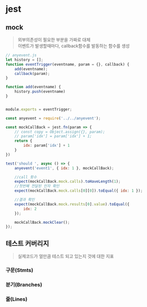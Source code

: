 # jest

## mock
> 외부의존성이 필요한 부분을 가짜로 대체  
> 이벤트가 발생할때마다, callback함수를 발동하는 함수를 생성
```javascript
// anyevent.js
let history = [];
function eventTrigger(eventname, param = {}, callback) {
    add(eventname);
    callback(param);
}

function add(eventname) {
    history.push(eventname)
}


module.exports = eventTrigger;
```

```javascript
const anyevent = require('../../anyevent');

const mockCallBack = jest.fn(param => {
    // const copy = Object.assign({}, param);
    // param['idx'] = param['idx'] + 1;
    return {
        idx: param['idx'] + 1
    }
})

test('should ', async () => {
    anyevent('event1', { idx: 1 }, mockCallBack);

    //call 횟수
    expect(mockCallBack.mock.calls).toHaveLength(1);
    //첫번째 전달된 인자 확인
    expect(mockCallBack.mock.calls[0][0]).toEqual({ idx: 1 });

    //결과 확인
    expect(mockCallBack.mock.results[0].value).toEqual({
        idx: 2
    });

    mockCallBack.mockClear();
});

```

## 테스트 커버리지
> 실제코드가 얼만큼 테스트 되고 있는지 것에 대한 지표

### 구문(Stmts)

### 분기(Branches)

### 줄(Lines)